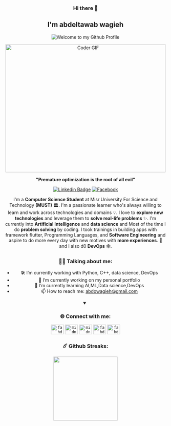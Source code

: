 <!-- "Hero" Header -->
<div align="center">
	
### Hi there 👋
## I'm abdeltawab wagieh

<div align="center">
<p align="center">
  <img src="https://github.com/BrunnerLivio/brunnerlivio/blob/master/images/welcome.png?raw=true" style="max-width: 100%;" alt="Welcome to my Github Profile" />

<p align="center">

  <img src="https://media.giphy.com/media/SWoSkN6DxTszqIKEqv/giphy.gif" alt="Coder GIF" width="500" height="400">
  
</p>

<div align="center">

**"Premature optimization is the root of all evil"**
	
	
[![Linkedin Badge](https://img.shields.io/badge/-LinkedIn-0e76a8?style=flat-square&logo=Linkedin&logoColor=white)](https://www.linkedin.com/in/abdeltawab-wagieh-825958226/)
[![Facebook](https://img.shields.io/badge/Facebook-%231877F2.svg?style=for-the-square&logo=Facebook&logoColor=white)](https://https://www.facebook.com/profile.php?id=100070593154128)

I'm a **Computer Science Student** at Misr University For Science and Technology **(MUST)** 🏛. I'm a passionate learner who's always willing to learn and work across technologies and domains 💡. I love to **explore new technologies** and leverage them to **solve real-life problems** ✨. I'm currently into **Artificial Intelligence** and **data science** and Most of the time I do **problem solving** by coding. I took trainings in building apps with framework flutter, Programming Languages, and **Software Engineering** and aspire to do more every day with new motives with **more experiences**. 🤖 and I also d0 **DevOps** 🕸️.

	
### 👨‍💻 Talking about me:
- 🛠 I’m currently working with Python, C++, data science, DevOps
- 🔭 I’m currently working on my personal portfolio 
- 🌱 I’m currently learning AI,ML,Data science,DevOps
- 📫 How to reach me: abdowagieh@gmail.com
	
<details open><summary><h3 align="center">🌐 Connect with me:</h3></summary>
<code><a href="https://www.linkedin.com/in/abdeltawab-wagieh-825958226/" target="_blank"><img src="https://raw.githubusercontent.com/rahuldkjain/github-profile-readme-generator/master/src/images/icons/Social/linked-in-alt.svg" alt="fahd-seddik" height="30" width="40" /></a></code>
<code><a href="https://codeforces.com/profile/Compiler_10" target="blank"><img src="https://raw.githubusercontent.com/rahuldkjain/github-profile-readme-generator/master/src/images/icons/Social/codeforces.svg" alt="midniterayz" height="30" width="40" /></a></code>
<code><a href="https://leetcode.com/abdowagieh/" target="blank"><img src="https://raw.githubusercontent.com/rahuldkjain/github-profile-readme-generator/master/src/images/icons/Social/leet-code.svg" alt="midniterayz" height="30" width="40" /></a></code>
<code><a href="https://www.hackerrank.com/abdowagieh" target="blank"><img src="https://raw.githubusercontent.com/rahuldkjain/github-profile-readme-generator/master/src/images/icons/Social/hackerrank.svg" alt="fahd_seddik02" height="30" width="40" /></a></code>	
<code><a href="https://www.kaggle.com/abdeltawabwagieh" target="_blank"><img  src="https://raw.githubusercontent.com/rahuldkjain/github-profile-readme-generator/master/src/images/icons/Social/kaggle.svg" alt="fahdseddik" height="30" width="40" /></a></code>
  </details>


### ☄️ Github Streaks:
<div align="center">
	<a href="https://github.com/abdeltawab10">
	  <img align="center" height="200em" src="http://github-readme-streak-stats.herokuapp.com?user=Ahmedsaed&theme=dark&date_format=M%20j%5B%2C%20Y%5D" />
	</a>
</div>

<br/>
